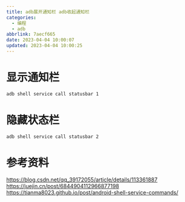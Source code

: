 ```yaml
---
title: adb展开通知栏 adb收起通知栏
categories:
  - 编程
  - adb
abbrlink: 7aecf665
date: 2023-04-04 10:00:07
updated: 2023-04-04 10:00:25
---
```


# 显示通知栏
```cmd
adb shell service call statusbar 1
```
# 隐藏状态栏
```cmd
adb shell service call statusbar 2
```

# 参考资料
https://blog.csdn.net/qq_39172055/article/details/113361887
https://juejin.cn/post/6844904112966877198
https://tianma8023.github.io/post/android-shell-service-commands/
